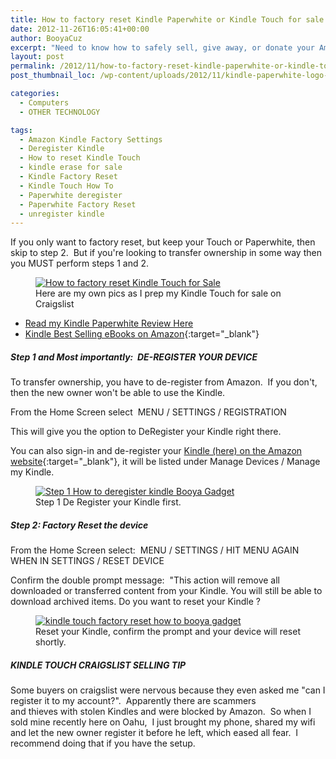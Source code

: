 ```yaml
---
title: How to factory reset Kindle Paperwhite or Kindle Touch for sale
date: 2012-11-26T16:05:41+00:00
author: BooyaCuz
excerpt: "Need to know how to safely sell, give away, or donate your Amazon Kindle?"
layout: post
permalink: /2012/11/how-to-factory-reset-kindle-paperwhite-or-kindle-touch-for-sale.html
post_thumbnail_loc: /wp-content/uploads/2012/11/kindle-paperwhite-logo-thumb.png

categories:
  - Computers
  - OTHER TECHNOLOGY

tags:
  - Amazon Kindle Factory Settings
  - Deregister Kindle
  - How to reset Kindle Touch
  - kindle erase for sale
  - Kindle Factory Reset
  - Kindle Touch How To
  - Paperwhite deregister
  - Paperwhite Factory Reset
  - unregister kindle
---
```

 If you only want to factory reset, but keep your Touch or Paperwhite, then skip to step 2.  But if you're looking to transfer ownership in some way then you MUST perform steps 1 and 2.

<figure>
	<a href="{{ site.cdn-url }}/wp-content/uploads/2012/11/How-to-factory-reset-Kindle-Touch.jpg">
    <img src="{{ site.cdn-url }}/wp-content/uploads/2012/11/How-to-factory-reset-Kindle-Touch-640.jpg" 
         alt="How to factory reset Kindle Touch for Sale" title="Here are my own pics as I prep my Kindle Touch for sale on Craigslist"></a>
	<figcaption>Here are my own pics as I prep my Kindle Touch for sale on Craigslist</figcaption>
</figure>

* [Read my Kindle Paperwhite Review Here](/2012/11/amazon-kindle-paperwhite-and-case-review-excellent-but-not-for-everyone.html)
* [Kindle Best Selling eBooks on Amazon](http://amzn.to/2sBU8D1){:target="_blank"}

##### Step 1 and Most importantly:  DE-REGISTER YOUR DEVICE

To transfer ownership, you have to de-register from Amazon.  If you don't, then the new owner won't be able to use the Kindle.

From the Home Screen select  MENU / SETTINGS / REGISTRATION
  
This will give you the option to DeRegister your Kindle right there.

You can also sign-in and de-register your [Kindle (here) on the Amazon website](https://www.amazon.com/mycd){:target="_blank"}, it will be listed under Manage Devices / Manage my Kindle.

<figure>
	<a href="{{ site.cdn-url }}/wp-content/uploads/2012/11/deregister-kindle.jpg">
    <img src="{{ site.cdn-url }}/wp-content/uploads/2012/11/deregister-kindle-640.jpg" 
         alt="Step  1 How to deregister kindle Booya Gadget" title="Step 1 De Register your Kindle first."></a>
	<figcaption>Step 1 De Register your Kindle first.</figcaption>
</figure>

##### Step 2: Factory Reset the device

From the Home Screen select:  MENU / SETTINGS / HIT MENU AGAIN WHEN IN SETTINGS / RESET DEVICE

Confirm the double prompt message:  "This action will remove all downloaded or transferred content from your Kindle. You will still be able to download archived items. Do you want to reset your Kindle ?
<figure>
	<a href="{{ site.cdn-url }}/wp-content/uploads/2012/11/kindle-touch-factory-reset-how-to-booya-gadget.jpg">
    <img src="{{ site.cdn-url }}/wp-content/uploads/2012/11/kindle-touch-factory-reset-how-to-booya-gadget-640.jpg" 
         alt="kindle touch factory reset how to booya gadget" title="Reset your Kindle, confirm the prompt and your device will reset shortly."></a>
	<figcaption>Reset your Kindle, confirm the prompt and your device will reset shortly.</figcaption>
</figure>

##### KINDLE TOUCH CRAIGSLIST SELLING TIP

Some buyers on craigslist were nervous because they even asked me "can I register it to my account?".  Apparently there are scammers and thieves with stolen Kindles and were blocked by Amazon.  So when I sold mine recently here on Oahu,  I just brought my phone, shared my wifi and let the new owner register it before he left, which eased all fear.  I recommend doing that if you have the setup.